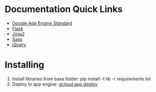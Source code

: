 # Documentation Quick Links

- [Google App Engine Standard](https://cloud.google.com/appengine/docs/standard/python/how-to)
- [Flask](http://flask.pocoo.org/docs/0.12/)
- [Jinja2](http://jinja.pocoo.org/docs/2.9/templates/)
- [Sass](http://sass-lang.com/documentation/file.SASS_REFERENCE.html)
- [jQuery](http://api.jquery.com/)

# Installing

1) Install libraries from base folder: pip install -t lib -r requirements.txt
2) Deploy to app engine: [gcloud app deploy](https://cloud.google.com/sdk/gcloud/reference/app/deploy) 